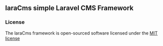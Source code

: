 ## laraCms  simple Laravel CMS Framework



### License

The laraCms framework is open-sourced software licensed under the [MIT license](http://opensource.org/licenses/MIT)
